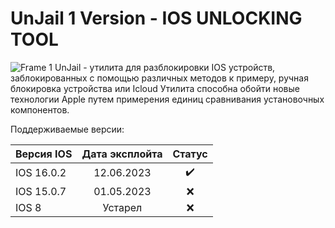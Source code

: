 
# UnJail 1 Version - IOS UNLOCKING TOOL
![Frame 1](https://github.com/GULIAMOVPRO/UnJail/assets/39131120/9d27c7d7-5fe5-49f6-947d-42bd7d33edc3)
UnJail - утилита для разблокировки IOS устройств, заблокированных с помощью различных методов к примеру, ручная блокировка устройства или Icloud
Утилита способна обойти новые технологии Apple путем примерения единиц сравнивания установочных компонентов.


Поддерживаемые версии:

| Версия IOS  | Дата эксплойта  | Статус |
|:------------- |:---------------:| :-------------:|
| IOS 16.0.2     | 12.06.2023  |   ✔️ |
| IOS 15.0.7      | 01.05.2023           |❌|
| IOS 8 | Устарел            |         ❌|
